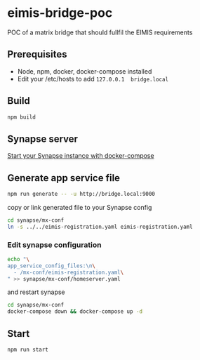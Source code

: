 # eimis-bridge-poc
POC of a matrix bridge that should fullfil the EIMIS requirements

## Prerequisites

- Node, npm, docker, docker-compose installed
- Edit your /etc/hosts to add `127.0.0.1  bridge.local`

## Build

```bash
npm build
```

## Synapse server

[Start your Synapse instance with docker-compose](./synapse/readme.md)

## Generate app service file

```bash
npm run generate -- -u http://bridge.local:9000
```

copy or link generated file to your Synapse config

```bash
cd synapse/mx-conf
ln -s ../../eimis-registration.yaml eimis-registration.yaml
```

### Edit synapse configuration

```bash
echo "\
app_service_config_files:\n\
  - /mx-conf/eimis-registration.yaml\
" >> synapse/mx-conf/homeserver.yaml
```
and restart synapse
```bash
cd synapse/mx-conf
docker-compose down && docker-compose up -d
```

## Start

```bash
npm run start
```

